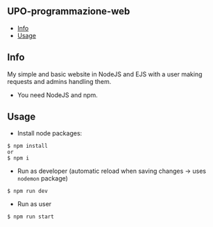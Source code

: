 ## UPO-programmazione-web
* [Info](#info)
* [Usage](#usage)

## Info
My simple and basic website in NodeJS and EJS with a user making requests and admins handling them.
* You need NodeJS and npm.

## Usage
* Install node packages:
```
$ npm install
or
$ npm i
```

* Run as developer (automatic reload when saving changes → uses `nodemon` package)
```
$ npm run dev
```

* Run as user
```
$ npm run start
```
